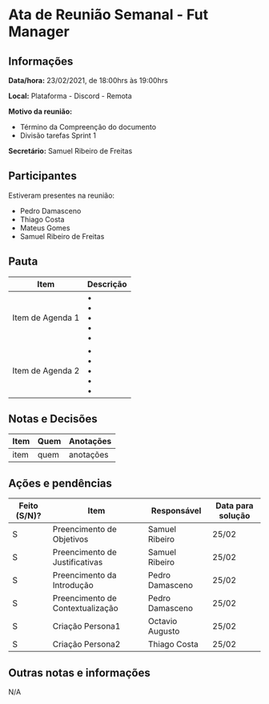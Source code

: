 # Ata de Reunião Semanal - Fut Manager

## Informações
**Data/hora:** 23/02/2021, de 18:00hrs às 19:00hrs

**Local:** Plataforma - Discord - Remota

**Motivo da reunião:** 
 * Término da Compreenção do documento
 * Divisão tarefas Sprint 1

**Secretário:** Samuel Ribeiro de Freitas

## Participantes
Estiveram presentes na reunião:
- Pedro Damasceno
- Thiago Costa
- Mateus Gomes
- Samuel Ribeiro de Freitas

## Pauta

| Item             | Descrição                 |
| ---------------- | ------------------------- |
| Item de Agenda 1 | • <br>• <br>• <br>• <br>• |
| Item de Agenda 2 | • <br>• <br>• <br>• <br>• |

## Notas e Decisões
| Item | Quem | Anotações |
| ---- | ---- | --------- |
| item | quem | anotações |


## Ações e pendências
| Feito (S/N)? | Item                             | Responsável     | Data para solução |
| ------------ | -------------------------------- | --------------- | ----------------- |
| S            | Preencimento de Objetivos        | Samuel Ribeiro  | 25/02             |
| S            | Preencimento de Justificativas   | Samuel Ribeiro  | 25/02             |
| S            | Preencimento da Introdução       | Pedro Damasceno | 25/02             |
| S            | Preencimento de Contextualização | Pedro Damasceno | 25/02             |
| S            | Criação Persona1                 | Octavio Augusto | 25/02             |
| S            | Criação Persona2                 | Thiago Costa    | 25/02             |


## Outras notas e informações
N/A


